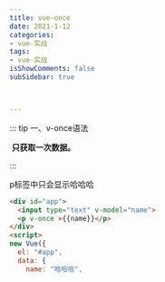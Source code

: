```yaml
---
title: vue-once
date: 2021-1-12
categories:
- vue-实战
tags:
- vue-实战
isShowComments: false
subSidebar: true



---
```


::: tip 一、v-once语法

​          **只获取一次数据。**

:::

p标签中只会显示哈哈哈

```html
<div id="app">
  <input type="text" v-model="name">
  <p v-once >{{name}}</p>
</div>
<script>
new Vue({
  el: "#app",
  data: {
    name: "哈哈哈",

```

